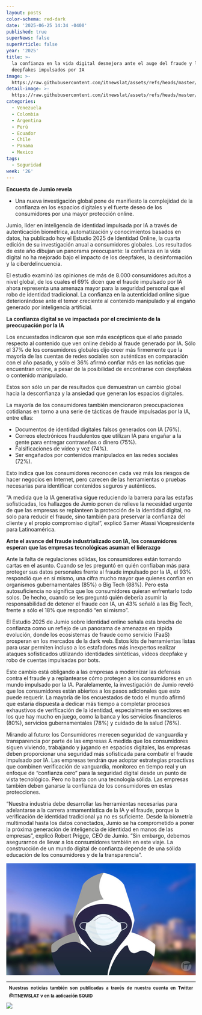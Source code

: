 ```yaml
---
layout: posts
color-schema: red-dark
date: '2025-06-25 14:34 -0400'
published: true
superNews: false
superArticle: false
year: '2025'
title: >-
  la confianza en la vida digital desmejora ante el auge del fraude y los
  deepfakes impulsados por IA
image: >-
  https://raw.githubusercontent.com/itnewslat/assets/refs/heads/master/img/540x320/Fraude-Crisis-p.jpg
detail-image: >-
  https://raw.githubusercontent.com/itnewslat/assets/refs/heads/master/img/1024x680/Fraude-Crisis-g.jpg
categories:
  - Venezuela
  - Colombia
  - Argentina
  - Perú
  - Ecuador
  - Chile
  - Panama
  - Mexico
tags:
  - Seguridad
week: '26'
---
```

**Encuesta de Jumio revela**

- Una nueva investigación global pone de manifiesto la complejidad de la confianza en los espacios digitales y el fuerte deseo de los consumidores por una mayor protección online.

Jumio, líder en inteligencia de identidad impulsada por IA a través de autenticación biométrica, automatización y conocimientos basados en datos, ha publicado hoy el Estudio 2025 de Identidad Online, la cuarta edición de su investigación anual a consumidores globales. Los resultados de este año dibujan un panorama preocupante: la confianza en la vida digital no ha mejorado bajo el impacto de los deepfakes, la desinformación y la ciberdelincuencia.

El estudio examinó las opiniones de más de 8.000 consumidores adultos a nivel global, de los cuales el 69% dicen que el fraude impulsado por IA ahora representa una amenaza mayor para la seguridad personal que el robo de identidad tradicional. La confianza en la autenticidad online sigue deteriorándose ante el temor creciente al contenido manipulado y al engaño generado por inteligencia artificial. 

**La confianza digital se ve impactada por el crecimiento de la preocupación por la IA**

Los encuestados indicaron que son más escépticos que el año pasado respecto al contenido que ven online debido al fraude generado por IA.  Sólo el 37% de los consumidores globales dijo creer más firmemente que la mayoría de las cuentas de redes sociales son auténticas en comparación con el año pasado, y sólo el 36% afirmó confiar más en las noticias que encuentran online, a pesar de la posibilidad de encontrarse con deepfakes o contenido manipulado.

Estos son sólo un par de resultados que demuestran un cambio global hacia la desconfianza y la ansiedad que generan los espacios digitales.

La mayoría de los consumidores también mencionaron preocupaciones cotidianas en torno a una serie de tácticas de fraude impulsadas por la IA, entre ellas:

- Documentos de identidad digitales falsos generados con IA (76%).
- Correos electrónicos fraudulentos que utilizan IA para engañar a la gente para entregar contraseñas o dinero (75%).
- Falsificaciones de vídeo y voz (74%).
- Ser engañados por contenidos manipulados en las redes sociales (72%).

Esto indica que los consumidores reconocen cada vez más los riesgos de hacer negocios en Internet, pero carecen de las herramientas o pruebas necesarias para identificar contenidos seguros y auténticos.

“A medida que la IA generativa sigue reduciendo la barrera para las estafas sofisticadas, los hallazgos de Jumio ponen de relieve la necesidad urgente de que las empresas se replanteen la protección de la identidad digital, no solo para reducir el fraude, sino también para preservar la confianza del cliente y el propio compromiso digital”, explicó Samer Atassi Vicepresidente para Latinoamérica.

**Ante el avance del fraude industrializado con IA, los consumidores esperan que las empresas tecnológicas asuman el liderazgo**

Ante la falta de regulaciones sólidas, los consumidores están tomando cartas en el asunto. Cuando se les preguntó en quién confiaban más para proteger sus datos personales frente al fraude impulsado por la IA, el 93% respondió que en sí mismo, una cifra mucho mayor que quienes confían en organismos gubernamentales (85%) o Big Tech (88%). Pero esta autosuficiencia no significa que los consumidores quieran enfrentarlo todo solos. De hecho, cuando se les preguntó quién debería asumir la responsabilidad de detener el fraude con IA, un 43% señaló a las Big Tech, frente a sólo el 18% que respondió “en sí mismo”.

El Estudio 2025 de Jumio sobre identidad online señala esta brecha de confianza como un reflejo de un panorama de amenazas en rápida evolución, donde los ecosistemas de fraude como servicio (FaaS) prosperan en los mercados de la dark web. Estos kits de herramientas listas para usar permiten incluso a los estafadores más inexpertos realizar ataques sofisticados utilizando identidades sintéticas, vídeos deepfake y robo de cuentas impulsadas por bots.

Este cambio está obligando a las empresas a modernizar las defensas contra el fraude y a replantearse cómo protegen a los consumidores en un mundo impulsado por la IA. Paralelamente, la investigación de Jumio reveló que los consumidores están abiertos a los pasos adicionales que esto puede requerir. La mayoría de los encuestados de todo el mundo afirmó que estaría dispuesta a dedicar más tiempo a completar procesos exhaustivos de verificación de la identidad, especialmente en sectores en los que hay mucho en juego, como la banca y los servicios financieros (80%), servicios gubernamentales (78%) y cuidado de la salud (76%).

Mirando al futuro: los Consumidores merecen seguridad de vanguardia y transparencia por parte de las empresas
A medida que los consumidores siguen viviendo, trabajando y jugando en espacios digitales, las empresas deben proporcionar una seguridad más sofisticada para combatir el fraude impulsado por IA. Las empresas tendrán que adoptar estrategias proactivas que combinen verificación de vanguardia, monitoreo en tiempo real y un enfoque de “confianza cero” para la seguridad digital desde un punto de vista tecnológico. Pero no basta con una tecnología sólida. Las empresas también deben ganarse la confianza de los consumidores en estas protecciones.

“Nuestra industria debe desarrollar las herramientas necesarias para adelantarse a la carrera armamentística de la IA y el fraude, porque la verificación de identidad tradicional ya no es suficiente. Desde la biometría multimodal hasta los datos conectados, Jumio se ha comprometido a poner la próxima generación de inteligencia de identidad en manos de las empresas”, explicó Robert Prigge, CEO de Jumio. “Sin embargo, debemos asegurarnos de llevar a los consumidores también en este viaje. La construcción de un mundo digital de confianza depende de una sólida educación de los consumidores y de la transparencia”.

![](https://raw.githubusercontent.com/itnewslat/assets/refs/heads/master/img/540x320/Fraude-Crisis-p.jpg)

<table style="height: 42px;" width="569">
<tbody>
<tr>
<td style="text-align: justify;"><sub><strong>Nuestras noticias también son publicadas a través de nuestra cuenta en Twitter <a href="https://twitter.com/itnewslat?lang=es">@ITNEWSLAT</a> y en la aplicación <a href="https://squidapp.co/en/">SQUID</a></strong></sub></td>
</tr>
</tbody>
</table>

<img src="https://tracker.metricool.com/c3po.jpg?hash=56f88a41e39ab42c063cc51676587a04"/>